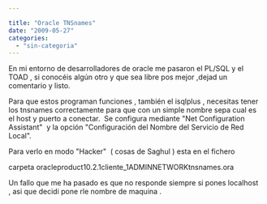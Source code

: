 ```yaml
---

title: "Oracle TNSnames"
date: "2009-05-27"
categories: 
  - "sin-categoria"
---
```


En mi entorno de desarrolladores de oracle me pasaron el PL/SQL y el TOAD , si conocéis algún otro y que sea libre pos mejor ,dejad un comentario y listo.

Para que estos programan funciones , también el isqlplus , necesitas tener los tnsnames correctamente para que con un simple nombre sepa cual es el host y puerto a conectar.  Se configura mediante "Net Configuration Assistant"  y la opción "Configuración del Nombre del Servicio de Red Local".

Para verlo en modo "Hacker"  ( cosas de Saghul ) esta en el fichero

carpeta oracleproduct10.2.1cliente\_1ADMINNETWORKtnsnames.ora

Un fallo que me ha pasado es que no responde siempre si pones localhost  , asi que decidi pone rle nombre de maquina .

